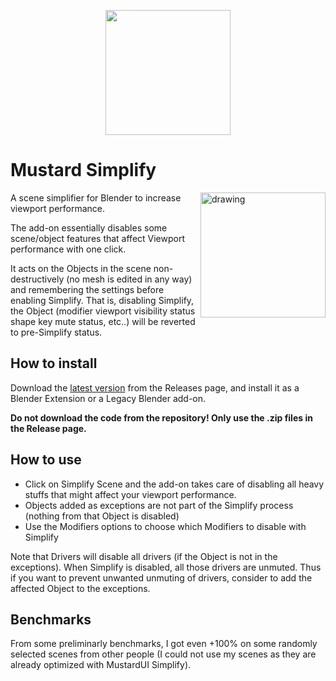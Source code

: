 <p align="center">
  <img src="https://github.com/user-attachments/assets/59d43718-e0f7-4cf3-88e4-d079df0d92fd" width="200" />
</p>

# Mustard Simplify

<img align="right" src="https://github.com/user-attachments/assets/30406ac1-b039-49ca-a7ec-5391e160439e" alt="drawing" width="200"/>

A scene simplifier for Blender to increase viewport performance.

The add-on essentially disables some scene/object features that affect Viewport performance with one click.

It acts on the Objects in the scene non-destructively (no mesh is edited in any way) and remembering the settings before enabling Simplify. That is, disabling Simplify, the Object (modifier viewport visibility status shape key mute status, etc..) will be reverted to pre-Simplify status.

## How to install

Download the [latest version](https://github.com/Mustard2/MustardSimplify/releases/tag/2025.1.0) from the Releases page, and install it as a Blender Extension or a Legacy Blender add-on.

**Do not download the code from the repository! Only use the .zip files in the Release page.**

## How to use

- Click on Simplify Scene and the add-on takes care of disabling all heavy stuffs that might affect your viewport performance.
- Objects added as exceptions are not part of the Simplify process (nothing from that Object is disabled)
- Use the Modifiers options to choose which Modifiers to disable with Simplify

Note that Drivers will disable all drivers (if the Object is not in the exceptions). When Simplify is disabled, all those drivers are unmuted. Thus if you want to prevent unwanted unmuting of drivers, consider to add the affected Object to the exceptions.

## Benchmarks

From some preliminarly benchmarks, I got even +100% on some randomly selected scenes from other people (I could not use my scenes as they are already optimized with MustardUI Simplify).
